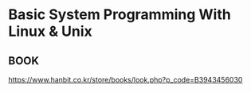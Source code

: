 # Basic System Programming With Linux & Unix

## BOOK
https://www.hanbit.co.kr/store/books/look.php?p_code=B3943456030
